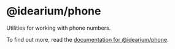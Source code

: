 # @idearium/phone

Utilities for working with phone numbers.

To find out more, read the [documentation for @idearium/phone](https://idearium.github.io/idearium-lib/docs/phone).
